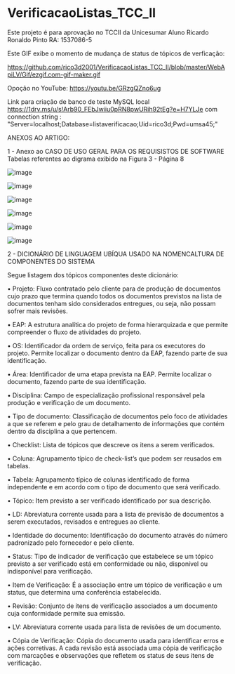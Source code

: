 # VerificacaoListas_TCC_II

Este projeto é para aprovação no TCCII da Unicesumar
Aluno Ricardo Ronaldo Pinto
RA: 1537086-5

Este GIF exibe o momento de mudança de status de tópicos de verficação:

https://github.com/rico3d2001/VerificacaoListas_TCC_II/blob/master/WebApiLV/Gif/ezgif.com-gif-maker.gif


Opoção no YouTube: https://youtu.be/GRzgQZno6ug




Link para criação de banco de teste MySQL local https://1drv.ms/u/s!Arb90_FEbJwiiu0pRN8pwURih92tEg?e=H7YLJe
com connection string : "Server=localhost;Database=listaverificacao;Uid=rico3d;Pwd=umsa45;"

ANEXOS AO ARTIGO:

1 - Anexo ao CASO DE USO GERAL PARA OS REQUISISTOS DE SOFTWARE
    Tabelas referentes ao digrama exibido na Figura 3 - Página 8 

![image](https://user-images.githubusercontent.com/39442747/109421855-d8e82280-79b7-11eb-980a-2e9826532d33.png)

![image](https://user-images.githubusercontent.com/39442747/109421873-ed2c1f80-79b7-11eb-8e4a-50100165f561.png)

![image](https://user-images.githubusercontent.com/39442747/109421917-164cb000-79b8-11eb-9144-ba2a24e77483.png)

![image](https://user-images.githubusercontent.com/39442747/109421927-28c6e980-79b8-11eb-9365-55f58e57671f.png)

![image](https://user-images.githubusercontent.com/39442747/109421943-3b412300-79b8-11eb-8d14-e5256a762ef2.png)

![image](https://user-images.githubusercontent.com/39442747/109421956-48f6a880-79b8-11eb-912b-395e539426c1.png)

2 - DICIONÁRIO DE LINGUAGEM UBÍQUA USADO NA NOMENCALTURA DE COMPONENTES DO SISTEMA

Segue listagem dos tópicos componentes deste dicionário:

•	Projeto: Fluxo contratado pelo cliente para de produção de documentos cujo prazo que termina quando todos os documentos previstos na lista de documentos tenham sido considerados entregues, ou seja, não possam sofrer mais revisões. 

•	EAP: A estrutura analítica do projeto de forma hierarquizada e que permite compreender o fluxo de atividades do projeto.

•	OS: Identificador da ordem de serviço, feita para os executores do projeto. Permite localizar o documento dentro da EAP, fazendo parte de sua identificação.

•	Área: Identificador de uma etapa prevista na EAP. Permite localizar o documento, fazendo parte de sua identificação.

•	Disciplina: Campo de especialização profissional responsável pela produção e verificação de um documento.

•	Tipo de documento: Classificação de documentos pelo foco de atividades a que se referem e pelo grau de detalhamento de informações que contém dentro da disciplina a que pertencem.

•	Checklist: Lista de tópicos que descreve os itens a serem verificados. 

•	Coluna: Agrupamento típico de check-list’s que podem ser reusados em tabelas.

•	Tabela: Agrupamento típico de colunas identificado de forma independente e em acordo com o tipo de documento que será verificado.

•	Tópico:  Item previsto a ser verificado identificado por sua descrição.

•	LD: Abreviatura corrente usada para a lista de previsão de documentos a serem executados, revisados e entregues ao cliente. 

•	Identidade do documento: Identificação do documento através do número padronizado pelo fornecedor e pelo cliente.

•	Status: Tipo de indicador de verificação que estabelece se um tópico previsto a ser verificado está em conformidade ou não, disponível ou indisponível para verificação. 

•	Item de Verificação: É a associação entre um tópico de verificação e um status, que determina uma conferência estabelecida.

•	Revisão: Conjunto de itens de verificação associados a um documento cuja conformidade permite sua emissão. 

•	LV: Abreviatura corrente usada para lista de revisões de um documento.

•	Cópia de Verificação: Cópia do documento usada para identificar erros e ações corretivas. A cada revisão está associada uma cópia de verificação com marcações e observações que refletem os status de seus itens de verificação.






